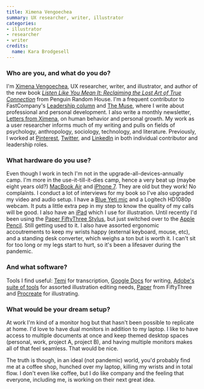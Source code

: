 ```yaml
---
title: Ximena Vengoechea
summary: UX researcher, writer, illustrator
categories:
- illustrator
- researcher
- writer
credits:
  name: Kara Brodgesell
---
```


### Who are you, and what do you do?

I'm [Ximena Vengoechea](https://www.ximenavengoechea.com/ "Ximena's website."), UX researcher, writer, and illustrator, and author of the new book [_Listen Like You Mean It: Reclaiming the Lost Art of True Connection_](https://www.ximenavengoechea.com/listenlikeyoumeanit "Ximena's book on making connections.") from Penguin Random House. I'm a frequent contributor to FastCompany's [Leadership column](https://www.fastcompany.com/user/ximena-vengoechea "Ximena's posts on FastCompany.") and [The Muse](https://www.themuse.com/author/ximena-vengoechea "Ximena's posts on The Muse."), where I write about professional and personal development. I also write a monthly newsletter, [Letters from Ximena](https://ximena.substack.com/ "Ximena's newsletter."), on human behavior and personal growth. My work as a user researcher informs much of my writing and pulls on fields of psychology, anthropology, sociology, technology, and literature. Previously, I worked at [Pinterest][], [Twitter][], and [LinkedIn][] in both individual contributor and leadership roles.

### What hardware do you use?

Even though I work in tech I'm not in the upgrade-all-devices-annually camp. I'm more in the use-it-till-it-dies camp, hence a very beat up (maybe eight years old?) [MacBook Air][macbook-air] and [iPhone 7][iphone-7]. They are old but they work! No complaints. I conduct a lot of interviews for my book so I've also upgraded my video and audio setup. I have a [Blue Yeti mic][yeti] and a Logitech HD1080p webcam. It puts a little extra pep in my step to know the quality of my calls will be good. I also have an [iPad][] which I use for illustration. Until recently I'd been using the [Paper FiftyThree Stylus][pencil], but just switched over to the [Apple Pencil][apple-pencil]. Still getting used to it. I also have assorted ergonomic accoutrements to keep my wrists happy (external keyboard, mouse, etc), and a standing desk converter, which weighs a ton but is worth it. I can't sit for too long or my legs start to hurt, so it's been a lifesaver during the pandemic.

### And what software?

Tools I find useful: [Temi][] for transcription, [Google Docs][google-docs] for writing, [Adobe's suite of tools][creative-suite] for assorted illustration editing needs, [Paper][paper-ios] from FiftyThree and [Procreate][procreate-ios] for illustrating.

### What would be your dream setup?

At work I'm kind of a monitor hog but that hasn't been possible to replicate at home. I'd love to have dual monitors in addition to my laptop. I like to have access to multiple documents at once and keep themed desktop spaces (personal, work, project A, project B), and having multiple monitors makes all of that feel seamless. That would be nice.

The truth is though, in an ideal (not pandemic) world, you'd probably find me at a coffee shop, hunched over my laptop, killing my wrists and in total flow. I don't even like coffee, but I do like company and the feeling that everyone, including me, is working on their next great idea.

[apple-pencil]: https://www.apple.com/apple-pencil/ "A stylus for the iPad Pro."
[creative-suite]: https://www.adobe.com/creativecloud.html "A collection of design tools."
[google-docs]: https://en.wikipedia.org/wiki/Google_Docs "A web-based office suite."
[ipad]: https://www.apple.com/ipad/ "A tablet device."
[iphone-7]: https://en.wikipedia.org/wiki/IPhone_7 "A 4.7 inch iOS smartphone."
[linkedin]: https://www.linkedin.com "A business-focused social network."
[macbook-air]: https://www.apple.com/macbook-air/ "A very thin laptop."
[paper-ios]: https://www.fiftythree.com/paper "A notebook/drawing app."
[pencil]: https://www.fiftythree.com/pencil "An iPad stylus."
[pinterest]: https://www.pinterest.com/ "An online 'pinboard' service."
[procreate-ios]: https://itunes.apple.com/us/app/procreate/id425073498 "A powerful illustration app."
[temi]: https://www.temi.com/ "A speech to text transcription service."
[twitter]: https://twitter.com/ "An online micro-blogging platform."
[yeti]: http://bluemic.com/yeti/ "A USB microphone."
